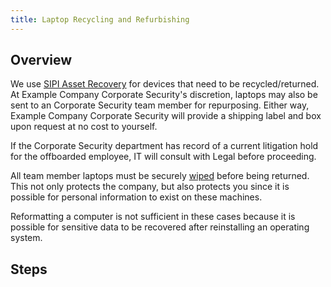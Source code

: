 ```yaml
---
title: Laptop Recycling and Refurbishing
---
```


## Overview

We use [SIPI Asset Recovery](https://www.sipicorp.com/itad/) for devices that need to be recycled/returned.  At Example Company Corporate Security's discretion, laptops may also be sent to an Corporate Security team member for repurposing. Either way, Example Company Corporate Security will provide a shipping label and box upon request at no cost to yourself.

If the Corporate Security department has record of a current litigation hold for the offboarded employee, IT will consult with Legal before proceeding.

All team member laptops must be securely [wiped](/handbook/security/corporate/services/laptops/wipe) before being returned. This not only protects the company, but also protects you since it is possible for personal information to exist on these machines.

Reformatting a computer is not sufficient in these cases because it is possible for sensitive data to be recovered after reinstalling an operating system.

## Steps
